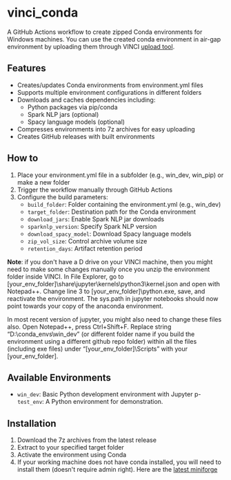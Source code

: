 # vinci_conda

A GitHub Actions workflow to create zipped Conda environments for Windows machines. You can use the created conda environment in air-gap environment by uploading them through VINCI [upload tool](https://vaww.vinci.med.va.gov/WebApps/VCFileTransfer/Upload).

## Features

- Creates/updates Conda environments from environment.yml files
- Supports multiple environment configurations in different folders
- Downloads and caches dependencies including:
  - Python packages via pip/conda
  - Spark NLP jars (optional)
  - Spacy language models (optional)
- Compresses environments into 7z archives for easy uploading
- Creates GitHub releases with built environments

## How to

1. Place your environment.yml file in a subfolder (e.g., win_dev, win_pip) or make a new folder
2. Trigger the workflow manually through GitHub Actions
3. Configure the build parameters:
   - `build_folder`: Folder containing the environment.yml (e.g., win_dev)
   - `target_folder`: Destination path for the Conda environment
   - `download_jars`: Enable Spark NLP jar downloads
   - `sparknlp_version`: Specify Spark NLP version
   - `download_spacy_model`: Download Spacy language models
   - `zip_vol_size`: Control archive volume size
   - `retention_days`: Artifact retention period
   
**Note**: if you don't have a D drive on your VINCI machine, then you might need to make some changes manually once you unzip the environment folder inside VINCI.
In File Explorer, go to [your_env_folder]\share\jupyter\kernels\python3\kernel.json and open with Notepad++. Change line 3 to  [your_env_folder]\\python.exe, save, and reactivate the environment. The sys.path in jupyter notebooks should now point towards your copy of the anaconda environment. 

In most recent version of jupyter, you might also need to change these files also. Open Notepad++, press Ctrl+Shift+F. Replace string “D:\conda_envs\win_dev” (or different folder name if you build the environment using a different github repo folder) within all the files (including exe files) under “[your_env_folder]\Scripts”  with your [your_env_folder].

## Available Environments

- `win_dev`: Basic Python development environment with Jupyter
p- `test_env`: A Python environment for demonstration.

## Installation

1. Download the 7z archives from the latest release
2. Extract to your specified target folder
3. Activate the environment using Conda
4. If your working machine does not have conda installed, you will need to install them (doesn't require admin right). Here are the [latest miniforge](https://conda-forge.org/download/)
